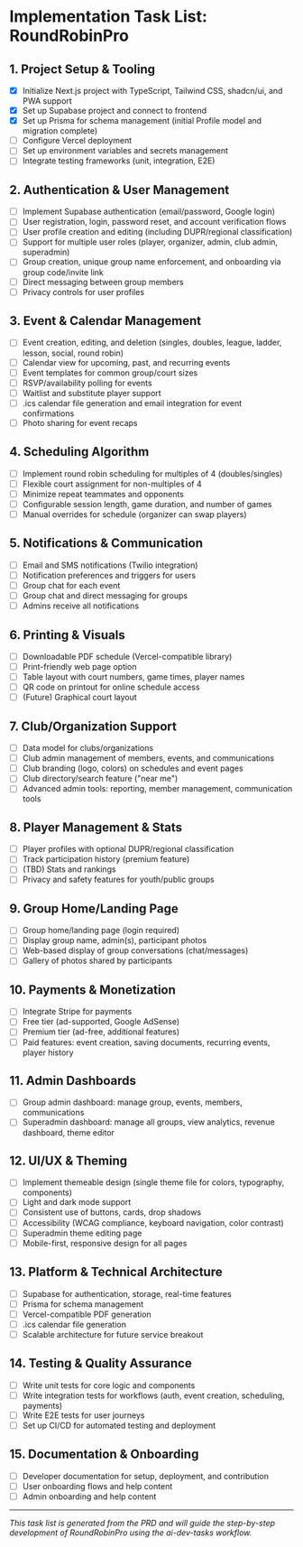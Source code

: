 # Implementation Task List: RoundRobinPro

## 1. Project Setup & Tooling
- [x] Initialize Next.js project with TypeScript, Tailwind CSS, shadcn/ui, and PWA support
- [x] Set up Supabase project and connect to frontend
- [x] Set up Prisma for schema management (initial Profile model and migration complete)
- [ ] Configure Vercel deployment
- [ ] Set up environment variables and secrets management
- [ ] Integrate testing frameworks (unit, integration, E2E)

## 2. Authentication & User Management
- [ ] Implement Supabase authentication (email/password, Google login)
- [ ] User registration, login, password reset, and account verification flows
- [ ] User profile creation and editing (including DUPR/regional classification)
- [ ] Support for multiple user roles (player, organizer, admin, club admin, superadmin)
- [ ] Group creation, unique group name enforcement, and onboarding via group code/invite link
- [ ] Direct messaging between group members
- [ ] Privacy controls for user profiles

## 3. Event & Calendar Management
- [ ] Event creation, editing, and deletion (singles, doubles, league, ladder, lesson, social, round robin)
- [ ] Calendar view for upcoming, past, and recurring events
- [ ] Event templates for common group/court sizes
- [ ] RSVP/availability polling for events
- [ ] Waitlist and substitute player support
- [ ] .ics calendar file generation and email integration for event confirmations
- [ ] Photo sharing for event recaps

## 4. Scheduling Algorithm
- [ ] Implement round robin scheduling for multiples of 4 (doubles/singles)
- [ ] Flexible court assignment for non-multiples of 4
- [ ] Minimize repeat teammates and opponents
- [ ] Configurable session length, game duration, and number of games
- [ ] Manual overrides for schedule (organizer can swap players)

## 5. Notifications & Communication
- [ ] Email and SMS notifications (Twilio integration)
- [ ] Notification preferences and triggers for users
- [ ] Group chat for each event
- [ ] Group chat and direct messaging for groups
- [ ] Admins receive all notifications

## 6. Printing & Visuals
- [ ] Downloadable PDF schedule (Vercel-compatible library)
- [ ] Print-friendly web page option
- [ ] Table layout with court numbers, game times, player names
- [ ] QR code on printout for online schedule access
- [ ] (Future) Graphical court layout

## 7. Club/Organization Support
- [ ] Data model for clubs/organizations
- [ ] Club admin management of members, events, and communications
- [ ] Club branding (logo, colors) on schedules and event pages
- [ ] Club directory/search feature ("near me")
- [ ] Advanced admin tools: reporting, member management, communication tools

## 8. Player Management & Stats
- [ ] Player profiles with optional DUPR/regional classification
- [ ] Track participation history (premium feature)
- [ ] (TBD) Stats and rankings
- [ ] Privacy and safety features for youth/public groups

## 9. Group Home/Landing Page
- [ ] Group home/landing page (login required)
- [ ] Display group name, admin(s), participant photos
- [ ] Web-based display of group conversations (chat/messages)
- [ ] Gallery of photos shared by participants

## 10. Payments & Monetization
- [ ] Integrate Stripe for payments
- [ ] Free tier (ad-supported, Google AdSense)
- [ ] Premium tier (ad-free, additional features)
- [ ] Paid features: event creation, saving documents, recurring events, player history

## 11. Admin Dashboards
- [ ] Group admin dashboard: manage group, events, members, communications
- [ ] Superadmin dashboard: manage all groups, view analytics, revenue dashboard, theme editor

## 12. UI/UX & Theming
- [ ] Implement themeable design (single theme file for colors, typography, components)
- [ ] Light and dark mode support
- [ ] Consistent use of buttons, cards, drop shadows
- [ ] Accessibility (WCAG compliance, keyboard navigation, color contrast)
- [ ] Superadmin theme editing page
- [ ] Mobile-first, responsive design for all pages

## 13. Platform & Technical Architecture
- [ ] Supabase for authentication, storage, real-time features
- [ ] Prisma for schema management
- [ ] Vercel-compatible PDF generation
- [ ] .ics calendar file generation
- [ ] Scalable architecture for future service breakout

## 14. Testing & Quality Assurance
- [ ] Write unit tests for core logic and components
- [ ] Write integration tests for workflows (auth, event creation, scheduling, payments)
- [ ] Write E2E tests for user journeys
- [ ] Set up CI/CD for automated testing and deployment

## 15. Documentation & Onboarding
- [ ] Developer documentation for setup, deployment, and contribution
- [ ] User onboarding flows and help content
- [ ] Admin onboarding and help content

---

*This task list is generated from the PRD and will guide the step-by-step development of RoundRobinPro using the ai-dev-tasks workflow.* 